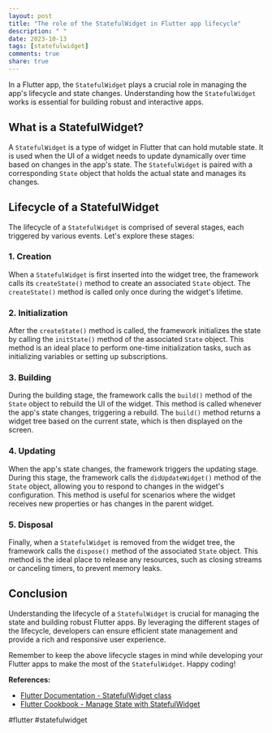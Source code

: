 ```yaml
---
layout: post
title: "The role of the StatefulWidget in Flutter app lifecycle"
description: " "
date: 2023-10-13
tags: [statefulwidget]
comments: true
share: true
---
```


In a Flutter app, the `StatefulWidget` plays a crucial role in managing the app's lifecycle and state changes. Understanding how the `StatefulWidget` works is essential for building robust and interactive apps.

## What is a StatefulWidget?

A `StatefulWidget` is a type of widget in Flutter that can hold mutable state. It is used when the UI of a widget needs to update dynamically over time based on changes in the app's state. The `StatefulWidget` is paired with a corresponding `State` object that holds the actual state and manages its changes.

## Lifecycle of a StatefulWidget

The lifecycle of a `StatefulWidget` is comprised of several stages, each triggered by various events. Let's explore these stages:

### 1. Creation

When a `StatefulWidget` is first inserted into the widget tree, the framework calls its `createState()` method to create an associated `State` object. The `createState()` method is called only once during the widget's lifetime.

### 2. Initialization

After the `createState()` method is called, the framework initializes the state by calling the `initState()` method of the associated `State` object. This method is an ideal place to perform one-time initialization tasks, such as initializing variables or setting up subscriptions.

### 3. Building

During the building stage, the framework calls the `build()` method of the `State` object to rebuild the UI of the widget. This method is called whenever the app's state changes, triggering a rebuild. The `build()` method returns a widget tree based on the current state, which is then displayed on the screen.

### 4. Updating

When the app's state changes, the framework triggers the updating stage. During this stage, the framework calls the `didUpdateWidget()` method of the `State` object, allowing you to respond to changes in the widget's configuration. This method is useful for scenarios where the widget receives new properties or has changes in the parent widget.

### 5. Disposal

Finally, when a `StatefulWidget` is removed from the widget tree, the framework calls the `dispose()` method of the associated `State` object. This method is the ideal place to release any resources, such as closing streams or canceling timers, to prevent memory leaks.

## Conclusion

Understanding the lifecycle of a `StatefulWidget` is crucial for managing the state and building robust Flutter apps. By leveraging the different stages of the lifecycle, developers can ensure efficient state management and provide a rich and responsive user experience.

Remember to keep the above lifecycle stages in mind while developing your Flutter apps to make the most of the `StatefulWidget`. Happy coding!

**References:**
- [Flutter Documentation - StatefulWidget class](https://api.flutter.dev/flutter/widgets/StatefulWidget-class.html)
- [Flutter Cookbook - Manage State with StatefulWidget](https://flutter.dev/docs/cookbook/stateful-widget)

#flutter #statefulwidget